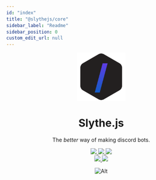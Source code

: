 ```yaml
---
id: "index"
title: "@slythejs/core"
sidebar_label: "Readme"
sidebar_position: 0
custom_edit_url: null
---
```


<!-- TODO: add logo -->

<div align="center">
<picture>
  <source media="(prefers-color-scheme: light)" srcset="/assets/logo3-polygon.svg" />
  <img width="128" alt="logo" src="/assets/logo2-polygon.svg" />
</picture>

<h1><b>Slythe.js</b></h1>

The _better_ way of making discord bots.

<p>
    <a aria-label="License" href="https://github.com/Artrix9095/Slythe.js/blob/main/LICENSE">
        <img src="https://img.shields.io/github/license/Artrix9095/Slythe.js?color=black&style=for-the-badge" />
    </a>
    <a aria-label="Downloads" href="https://www.npmjs.com/package/@slythejs/core">
        <img src="https://img.shields.io/npm/dm/@slythejs/core?color=%239400d3&style=for-the-badge" />
    </a>
    <a aria-label="Version" href="https://www.npmjs.com/package/@slythejs/core">
        <img src="https://img.shields.io/npm/v/@slythejs/core?color=%2300008B&label=latest%20version&style=for-the-badge" />
    </a>
    <br />
    <a aria-label="CI Results" href="https://github.com/Artrix9095/Slythe.js/actions">
        <img src="https://img.shields.io/github/workflow/status/Artrix9095/Slythe.js/CI?label=test%20status&logo=jest&logoColor=red&style=for-the-badge" />
    </a>
    <a aria-label="Style grade" href="https://app.codacy.com/project/badge/Grade/f9ccb5be83fd4fc2837dfb45c60d7e92">
        <img src="https://img.shields.io/codacy/grade/f9ccb5be83fd4fc2837dfb45c60d7e92?logo=codacy&style=for-the-badge" />
    </a>
    
</p>

![Alt](https://repobeats.axiom.co/api/embed/2f2190f8c284cb65d7af68c5c52ded0b17ac80d1.svg 'Repobeats analytics image')

</div>
